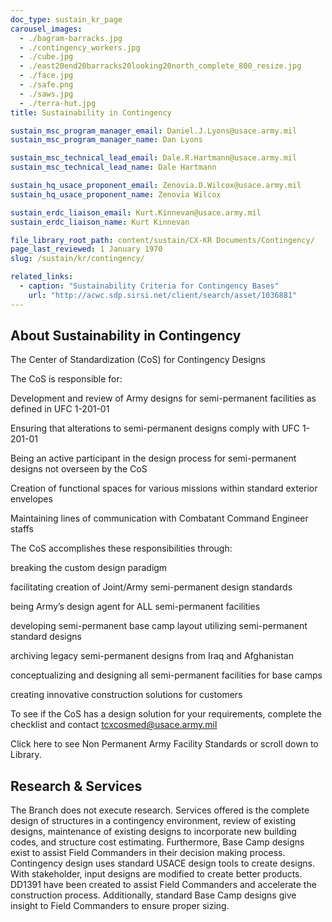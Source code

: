 ```yaml
---
doc_type: sustain_kr_page
carousel_images:
  - ./bagram-barracks.jpg
  - ./contingency_workers.jpg
  - ./cube.jpg
  - ./east20end20barracks20looking20north_complete_800_resize.jpg
  - ./face.jpg
  - ./safe.png
  - ./saws.jpg
  - ./terra-hut.jpg
title: Sustainability in Contingency

sustain_msc_program_manager_email: Daniel.J.Lyons@usace.army.mil
sustain_msc_program_manager_name: Dan Lyons

sustain_msc_technical_lead_email: Dale.R.Hartmann@usace.army.mil
sustain_msc_technical_lead_name: Dale Hartmann

sustain_hq_usace_proponent_email: Zenovia.D.Wilcox@usace.army.mil
sustain_hq_usace_proponent_name: Zenovia Wilcox

sustain_erdc_liaison_email: Kurt.Kinnevan@usace.army.mil
sustain_erdc_liaison_name: Kurt Kinnevan

file_library_root_path: content/sustain/CX-KR Documents/Contingency/
page_last_reviewed: 1 January 1970
slug: /sustain/kr/contingency/

related_links:
  - caption: "Sustainability Criteria for Contingency Bases"
    url: "http://acwc.sdp.sirsi.net/client/search/asset/1036881"
---
```


## About Sustainability in Contingency

The Center of Standardization (CoS) for Contingency Designs

The CoS is responsible for:

Development and review of Army designs for semi-permanent facilities as defined in UFC 1-201-01

Ensuring that alterations to semi-permanent designs comply with UFC 1-201-01

Being an active participant in the design process for semi-permanent designs not overseen by the CoS

Creation of functional spaces for various missions within standard exterior envelopes

Maintaining lines of communication with Combatant Command Engineer staffs

The CoS accomplishes these responsibilities through:

breaking the custom design paradigm

facilitating creation of Joint/Army semi-permanent design standards

being Army’s design agent for ALL semi-permanent facilities

developing semi-permanent base camp layout utilizing semi-permanent standard designs

archiving legacy semi-permanent designs from Iraq and Afghanistan

conceptualizing and designing all semi-permanent facilities for base camps

creating innovative construction solutions for customers

To see if the CoS has a design solution for your requirements, complete the checklist and contact tcxcosmed@usace.army.mil

Click here to see Non Permanent Army Facility Standards or scroll down to Library.

## Research & Services

The Branch does not execute research. Services offered is the complete design of structures in a contingency environment, review of existing designs, maintenance of existing designs to incorporate new building codes, and structure cost estimating. Furthermore, Base Camp designs exist to assist Field Commanders in their decision making process.
Contingency design uses standard USACE design tools to create designs. With stakeholder, input designs are modified to create better products. DD1391 have been created to assist Field Commanders and accelerate the construction process. Additionally, standard Base Camp designs give insight to Field Commanders to ensure proper sizing.

